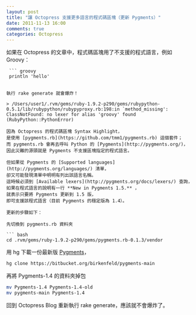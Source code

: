 ```yaml
---
layout: post
title: "讓 Octopress 支援更多語言的程式碼區塊（更新 Pygments）"
date: 2011-11-13 16:00
comments: true
categories: Octopress
---
```


如果在 Octopress 的文章中，程式碼區塊用了不支援的程式語言，例如 Groovy：

```
 ``` groovy
 println 'hello'
 ```
```

執行 rake generate 就會爆炸！

> /Users/user1/.rvm/gems/ruby-1.9.2-p290/gems/rubypython-0.5.1/lib/rubypython/rubypyproxy.rb:198:in `method_missing': ClassNotFound: no lexer for alias 'groovy' found (RubyPython::PythonError)

因為 Octopress 的程式碼區塊 Syntax Highlight，
是使用 [pygments.rb](https://github.com/tmm1/pygments.rb) 這個套件；
而 pygments.rb 會再去呼叫 Python 的 [Pygments](http://pygments.org/)，
因此災難的源頭就是 Pygments 不支援區塊指定的程式語言。

但如果從 Pygments 的 [Supported languages](http://pygments.org/languages/) 清單，
卻又可能發現清單中明明有列出該語言名稱。
這時候必須到 [Available lexers](http://pygments.org/docs/lexers/) 查詢，
如果在程式語言的說明有一行 **New in Pygments 1.5.** ，
就表示只要將 Pygments 更新到 1.5 版，
即可支援該程式語言（目前 Pygments 的穩定版為 1.4）。

更新的步驟如下：

先切換到 pygments.rb 資料夾

``` bash
cd .rvm/gems/ruby-1.9.2-p290/gems/pygments.rb-0.1.3/vendor
```

用 hg 下載一份最新版 [Pygments](https://bitbucket.org/birkenfeld/pygments-main)，

``` bash
hg clone https://bitbucket.org/birkenfeld/pygments-main
```

再將 Pygments-1.4 的資料夾掉包

``` bash
mv Pygments-1.4 Pygments-1.4-old
mv pygments-main Pygments-1.4
```

回到 Octopress Blog 重新執行 rake generate，應該就不會爆炸了。
